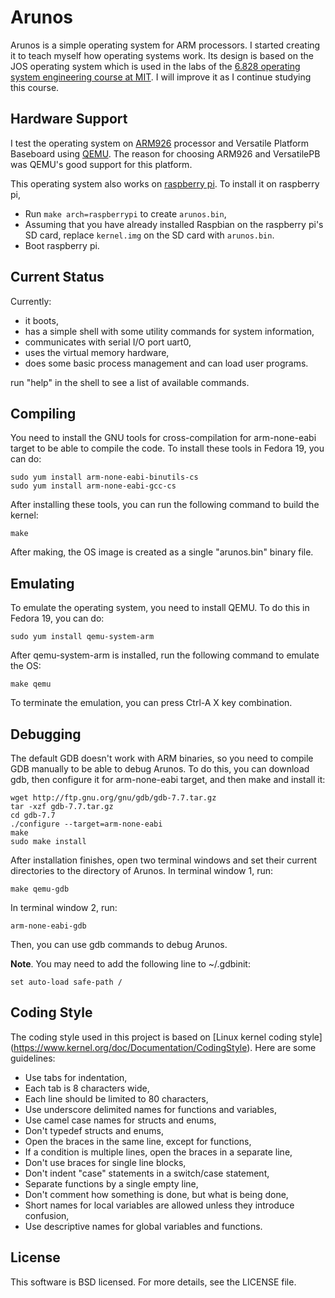 Arunos
======

Arunos is a simple operating system for ARM processors. I started creating it to
teach myself how operating systems work. Its design is based on the JOS 
operating system which is used in the labs of the [6.828 operating system
engineering course at MIT](http://pdos.csail.mit.edu/6.828/2011/schedule.html). 
I will improve it as I continue studying this course.


Hardware Support
----------------

I test the operating system on [ARM926][arm926] processor and Versatile Platform
Baseboard using [QEMU][qemu]. The reason for choosing ARM926 and VersatilePB
was QEMU's good support for this platform.

This operating system also works on [raspberry pi][raspberrypi]. To install it on
raspberry pi,

 * Run ```make arch=raspberrypi``` to create ```arunos.bin```,
 * Assuming that you have already installed Raspbian on the raspberry pi's SD
   card, replace ```kernel.img``` on the SD card with ```arunos.bin```.
 * Boot raspberry pi.


Current Status
--------------

Currently:

 * it boots,
 * has a simple shell with some utility commands for system information,
 * communicates with serial I/O port uart0,
 * uses the virtual memory hardware,
 * does some basic process management and can load user programs.

run "help" in the shell to see a list of available commands.


Compiling
---------

You need to install the GNU tools for cross-compilation for arm-none-eabi target
to be able to compile the code. To install these tools in Fedora 19, you can do:

    sudo yum install arm-none-eabi-binutils-cs
    sudo yum install arm-none-eabi-gcc-cs

After installing these tools, you can run the following command to build the
kernel:

    make

After making, the OS image is created as a single "arunos.bin" binary file.


Emulating
---------

To emulate the operating system, you need to install QEMU. To do this in Fedora 19,
you can do:

    sudo yum install qemu-system-arm

After qemu-system-arm is installed, run the following command to emulate the OS:

    make qemu

To terminate the emulation, you can press Ctrl-A X key combination.


Debugging
---------

The default GDB doesn't work with ARM binaries, so you need to compile GDB
manually to be able to debug Arunos. To do this, you can download gdb, then
configure it for arm-none-eabi target, and then make and install it:

    wget http://ftp.gnu.org/gnu/gdb/gdb-7.7.tar.gz
    tar -xzf gdb-7.7.tar.gz
    cd gdb-7.7
    ./configure --target=arm-none-eabi
    make
    sudo make install

After installation finishes, open two terminal windows and set their current
directories to the directory of Arunos. In terminal window 1, run:

    make qemu-gdb

In terminal window 2, run:
    
    arm-none-eabi-gdb

Then, you can use gdb commands to debug Arunos.

**Note**. You may need to add the following line to ~/.gdbinit:

    set auto-load safe-path /


Coding Style
------------

The coding style used in this project is based on [Linux kernel coding style]
(https://www.kernel.org/doc/Documentation/CodingStyle). Here are some guidelines:

 * Use tabs for indentation,
 * Each tab is 8 characters wide,
 * Each line should be limited to 80 characters,
 * Use underscore delimited names for functions and variables,
 * Use camel case names for structs and enums,
 * Don't typedef structs and enums,
 * Open the braces in the same line, except for functions,
 * If a condition is multiple lines, open the braces in a separate line,
 * Don't use braces for single line blocks,
 * Don't indent "case" statements in a switch/case statement,
 * Separate functions by a single empty line,
 * Don't comment how something is done, but what is being done,
 * Short names for local variables are allowed unless they introduce confusion,
 * Use descriptive names for global variables and functions.



License
-------

This software is BSD licensed. For more details, see the LICENSE file.


[arm926]: http://www.arm.com/products/processors/classic/arm9/arm926.php
[qemu]: http://wiki.qemu.org/Main_Page
[raspberrypi]: http://www.raspberrypi.org/